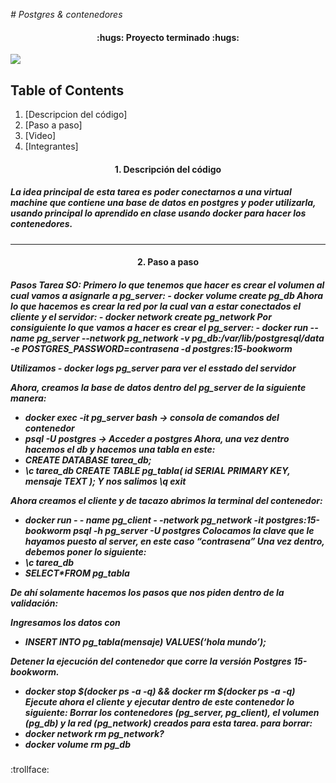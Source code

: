 <em> # Postgres & contenedores</em>


<h4 align="center">
:hugs: Proyecto terminado :hugs:
</h4>

<p align="centeer">
   <img src="https://user-images.githubusercontent.com/66388384/169884770-c7364478-2430-445f-97e1-b5c19e736c4f.png">
   </p>

## Table of Contents
1. [Descripcion del código]
2. [Paso a paso]
3. [Video]
4. [Integrantes]

<h4 align="center">
1. Descripción del código
</h4>

<h5>
   La idea principal de esta tarea es poder conectarnos a una virtual  machine que contiene una base de datos en postgres y poder utilizarla, usando principal lo aprendido en clase
   usando docker para hacer los contenedores. 
</h5>
<hr>

<h4 align="center">
2. Paso a paso
</h4>

<h5>
   <p>
   Pasos Tarea SO:
Primero lo que tenemos que hacer es crear el volumen al cual vamos a asignarle a pg_server:
- docker volume create pg_db
Ahora lo que hacemos es crear la red por la cual van a estar conectados el cliente y el servidor:
- docker network create pg_network
Por consiguiente lo que vamos a hacer es crear el pg_server:
- docker run --name pg_server --network pg_network -v pg_db:/var/lib/postgresql/data -e POSTGRES_PASSWORD=contrasena -d postgres:15-bookworm

Utilizamos - docker logs pg_server para ver el esstado del  servidor

</p>
<p>
Ahora, creamos la base de datos dentro del pg_server de la siguiente manera:
   
- docker exec -it pg_server bash -> consola de comandos del contenedor
- psql -U postgres -> Acceder a postgres
Ahora, una vez dentro hacemos el db y hacemos una tabla en este:
- CREATE DATABASE tarea_db;
- \c tarea_db
CREATE TABLE pg_tabla(
    id SERIAL PRIMARY KEY,
    mensaje TEXT
); 
Y nos salimos
\q
exit
</p>
</p>
Ahora creamos el cliente y de tacazo abrimos la terminal del contenedor:

- docker run - - name pg_client - -network pg_network -it postgres:15-bookworm psql -h pg_server -U postgres
Colocamos la clave que le hayamos puesto al server, en este caso “contrasena”
Una vez dentro, debemos poner lo siguiente:
- \c tarea_db
- SELECT*FROM pg_tabla
  
De ahí solamente hacemos los pasos que nos piden dentro de la validación:

Ingresamos los datos con 
- INSERT INTO pg_tabla(mensaje) VALUES(‘hola mundo’);
  
Detener la ejecución del contenedor que corre la versión Postgres 15-bookworm.
- docker stop $(docker ps -a -q) && docker rm $(docker ps -a -q)
Ejecute ahora el cliente y ejecutar dentro de este contenedor lo siguiente:
Borrar los contenedores (pg_server, pg_client), el volumen (pg_db) y la red (pg_network) creados para esta tarea.
para borrar:
- docker network rm pg_network?
- docker volume rm pg_db


</h5>
:trollface:
